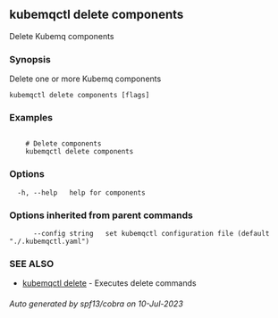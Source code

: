 ## kubemqctl delete components

Delete Kubemq components

### Synopsis

Delete one or more Kubemq components

```
kubemqctl delete components [flags]
```

### Examples

```

 	# Delete components
	kubemqctl delete components

```

### Options

```
  -h, --help   help for components
```

### Options inherited from parent commands

```
      --config string   set kubemqctl configuration file (default "./.kubemqctl.yaml")
```

### SEE ALSO

* [kubemqctl delete](kubemqctl_delete.md)	 - Executes delete commands

###### Auto generated by spf13/cobra on 10-Jul-2023
